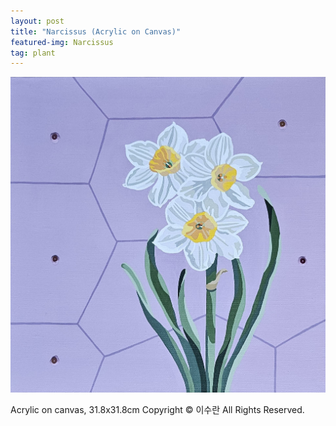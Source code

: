 ```yaml
---
layout: post
title: "Narcissus (Acrylic on Canvas)"
featured-img: Narcissus
tag: plant
---
```


![](/assets/img/posts/Narcissus.jpg)

Acrylic on canvas, 31.8x31.8cm
Copyright © 이수란 All Rights Reserved.

